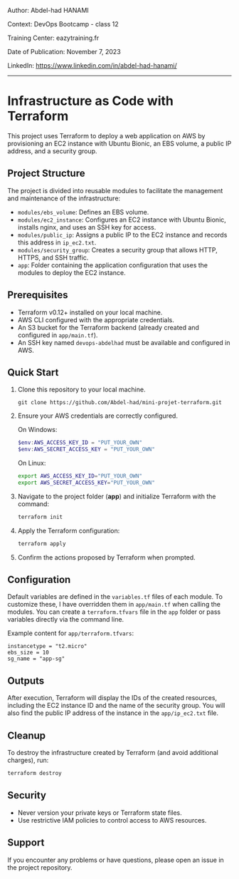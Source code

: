 Author: Abdel-had HANAMI

Context: DevOps Bootcamp - class 12

Training Center: eazytraining.fr

Date of Publication: November 7, 2023

LinkedIn: https://www.linkedin.com/in/abdel-had-hanami/

---
# Infrastructure as Code with Terraform

This project uses Terraform to deploy a web application on AWS by provisioning an EC2 instance with Ubuntu Bionic, an EBS volume, a public IP address, and a security group.

## Project Structure

The project is divided into reusable modules to facilitate the management and maintenance of the infrastructure:

- `modules/ebs_volume`: Defines an EBS volume.
- `modules/ec2_instance`: Configures an EC2 instance with Ubuntu Bionic, installs nginx, and uses an SSH key for access.
- `modules/public_ip`: Assigns a public IP to the EC2 instance and records this address in `ip_ec2.txt`.
- `modules/security_group`: Creates a security group that allows HTTP, HTTPS, and SSH traffic.
- `app`: Folder containing the application configuration that uses the modules to deploy the EC2 instance.

## Prerequisites

- Terraform v0.12+ installed on your local machine.
- AWS CLI configured with the appropriate credentials.
- An S3 bucket for the Terraform backend (already created and configured in `app/main.tf`).
- An SSH key named `devops-abdelhad` must be available and configured in AWS.

## Quick Start

1. Clone this repository to your local machine.

    ```
    git clone https://github.com/Abdel-had/mini-projet-terraform.git
    ```

2. Ensure your AWS credentials are correctly configured.

    On Windows:

    ```ps1
    $env:AWS_ACCESS_KEY_ID = "PUT_YOUR_OWN"
    $env:AWS_SECRET_ACCESS_KEY = "PUT_YOUR_OWN"
    ```

    On Linux:

    ```sh
    export AWS_ACCESS_KEY_ID="PUT_YOUR_OWN"
    export AWS_SECRET_ACCESS_KEY="PUT_YOUR_OWN"
    ```


3. Navigate to the project folder (**app**) and initialize Terraform with the command:

   ```sh
   terraform init
   ```

4. Apply the Terraform configuration:

   ```sh
   terraform apply
   ```

5. Confirm the actions proposed by Terraform when prompted.

## Configuration

Default variables are defined in the `variables.tf` files of each module. To customize these, I have overridden them in `app/main.tf` when calling the modules. You can create a `terraform.tfvars` file in the `app` folder or pass variables directly via the command line.

Example content for `app/terraform.tfvars`:

```hcl
instancetype = "t2.micro"
ebs_size = 10
sg_name = "app-sg"
```

## Outputs

After execution, Terraform will display the IDs of the created resources, including the EC2 instance ID and the name of the security group. You will also find the public IP address of the instance in the `app/ip_ec2.txt` file.

## Cleanup

To destroy the infrastructure created by Terraform (and avoid additional charges), run:

```sh
terraform destroy
```

## Security

- Never version your private keys or Terraform state files.
- Use restrictive IAM policies to control access to AWS resources.

## Support

If you encounter any problems or have questions, please open an issue in the project repository.